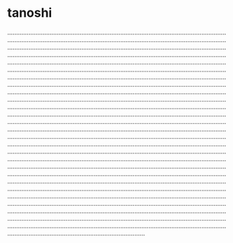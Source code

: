 # tanoshi
..................................................................................................................................................................................................................................................................................................................................................................................................................................................................................................................................................................................................................................................................................................................................................................................................................................................................................................................................................................................................................................................................................................................................................................................................................................................................................................................................................................................................................................................................................................................................................................................................................................................................................................................................................................................................................................................................................................................................................................................................................................................................................................................................................................................................................................................................................................................................................................................................................................................................................................................................................................................................................................................................................................................................................................................................................................................................................................................................................................................................................................................................................................................................................................................................................................................................................................................................................................................................................................................................................................................................................................